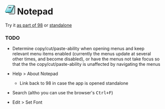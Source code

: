 
# ![](../../images/icons/notepad-32x32.png) Notepad

Try it [as part of 98]() or [standalone](programs/notepad/)


### TODO

* Determine copy/cut/paste-ability when opening menus and keep relevant menu items enabled (currently the menus update at several other times, and become disabled), or have the menus not take focus so that the the copy/cut/paste-ability is unaffected by navigating the menus

* Help > About Notepad
  * Link back to 98 in case the app is opened standalone

* Search (altho you can use the browser's <kbd>Ctrl+F</kbd>)

* Edit > Set Font
